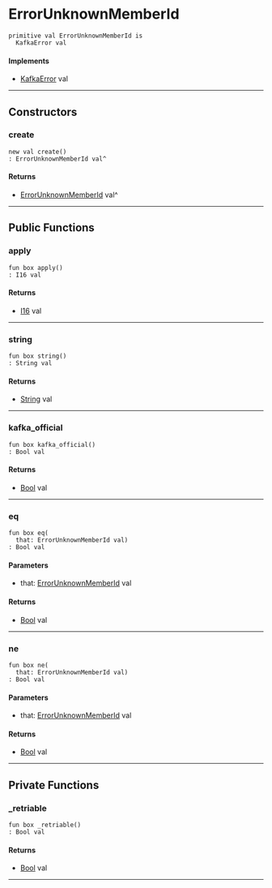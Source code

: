 # ErrorUnknownMemberId

```pony
primitive val ErrorUnknownMemberId is
  KafkaError val
```

#### Implements

* [KafkaError](pony-kafka-KafkaError) val

---

## Constructors

### create

```pony
new val create()
: ErrorUnknownMemberId val^
```

#### Returns

* [ErrorUnknownMemberId](pony-kafka-ErrorUnknownMemberId) val^

---

## Public Functions

### apply

```pony
fun box apply()
: I16 val
```

#### Returns

* [I16](builtin-I16) val

---

### string

```pony
fun box string()
: String val
```

#### Returns

* [String](builtin-String) val

---

### kafka_official

```pony
fun box kafka_official()
: Bool val
```

#### Returns

* [Bool](builtin-Bool) val

---

### eq

```pony
fun box eq(
  that: ErrorUnknownMemberId val)
: Bool val
```
#### Parameters

*   that: [ErrorUnknownMemberId](pony-kafka-ErrorUnknownMemberId) val

#### Returns

* [Bool](builtin-Bool) val

---

### ne

```pony
fun box ne(
  that: ErrorUnknownMemberId val)
: Bool val
```
#### Parameters

*   that: [ErrorUnknownMemberId](pony-kafka-ErrorUnknownMemberId) val

#### Returns

* [Bool](builtin-Bool) val

---

## Private Functions

### _retriable

```pony
fun box _retriable()
: Bool val
```

#### Returns

* [Bool](builtin-Bool) val

---

